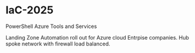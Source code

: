 # IaC-2025
PowerShell Azure Tools and Services

Landing Zone
Automation roll out for Azure cloud Entrpise companies. Hub spoke network with firewall load balanced. 
 
